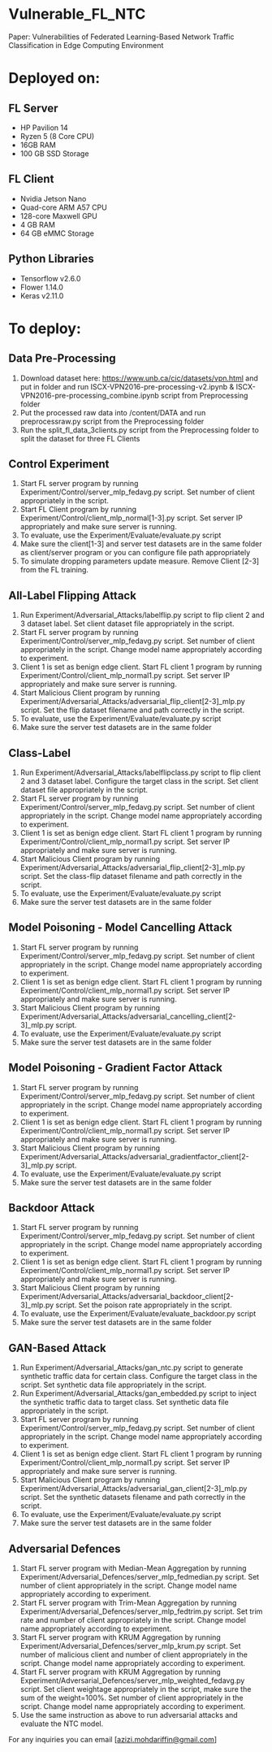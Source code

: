 # Vulnerable_FL_NTC
Paper: Vulnerabilities of Federated Learning-Based Network Traffic Classification in Edge Computing Environment

# Deployed on:
## FL Server
* HP Pavilion 14
* Ryzen 5 (8 Core CPU)
* 16GB RAM
* 100 GB SSD Storage

## FL Client
* Nvidia Jetson Nano
* Quad-core ARM A57 CPU
* 128-core Maxwell GPU
* 4 GB RAM
* 64 GB eMMC Storage

## Python Libraries
* Tensorflow v2.6.0
* Flower 1.14.0
* Keras v2.11.0

# To deploy:
## Data Pre-Processing
1. Download dataset here: https://www.unb.ca/cic/datasets/vpn.html and put in folder and run ISCX-VPN2016-pre-processing-v2.ipynb & ISCX-VPN2016-pre-processing_combine.ipynb script from Preprocessing folder
2. Put the processed raw data into /content/DATA and run preprocessraw.py script from the Preprocessing folder
3. Run the split_fl_data_3clients.py script from the Preprocessing folder to split the dataset for three FL Clients

## Control Experiment
1. Start FL server program by running Experiment/Control/server_mlp_fedavg.py script. Set number of client appropriately in the script.
2. Start FL Client program by running Experiment/Control/client_mlp_normal[1-3].py script. Set server IP appropriately and make sure server is running.
3. To evaluate, use the Experiment/Evaluate/evaluate.py script
4. Make sure the client[1-3] and server test datasets are in the same folder as client/server program or you can configure file path appropriately
5. To simulate dropping parameters update measure. Remove Client [2-3] from the FL training.

## All-Label Flipping Attack
1. Run Experiment/Adversarial_Attacks/labelflip.py script to flip client 2 and 3 dataset label. Set client dataset file appropriately in the script.
2. Start FL server program by running Experiment/Control/server_mlp_fedavg.py script. Set number of client appropriately in the script. Change model name appropriately according to experiment.
3. Client 1 is set as benign edge client. Start FL client 1 program by running Experiment/Control/client_mlp_normal1.py script. Set server IP appropriately and make sure server is running.
4. Start Malicious Client program by running Experiment/Adversarial_Attacks/adversarial_flip_client[2-3]_mlp.py script. Set the flip dataset filename and path correctly in the script.
5. To evaluate, use the Experiment/Evaluate/evaluate.py script
6. Make sure the server test datasets are in the same folder

## Class-Label
1. Run Experiment/Adversarial_Attacks/labelflipclass.py script to flip client 2 and 3 dataset label. Configure the target class in the script. Set client dataset file appropriately in the script.
2. Start FL server program by running Experiment/Control/server_mlp_fedavg.py script. Set number of client appropriately in the script. Change model name appropriately according to experiment.
3. Client 1 is set as benign edge client. Start FL client 1 program by running Experiment/Control/client_mlp_normal1.py script. Set server IP appropriately and make sure server is running.
4. Start Malicious Client program by running Experiment/Adversarial_Attacks/adversarial_flip_client[2-3]_mlp.py script. Set the class-flip dataset filename and path correctly in the script.
5. To evaluate, use the Experiment/Evaluate/evaluate.py script
6. Make sure the server test datasets are in the same folder

## Model Poisoning - Model Cancelling Attack
1. Start FL server program by running Experiment/Control/server_mlp_fedavg.py script. Set number of client appropriately in the script. Change model name appropriately according to experiment.
2. Client 1 is set as benign edge client. Start FL client 1 program by running Experiment/Control/client_mlp_normal1.py script. Set server IP appropriately and make sure server is running.
3. Start Malicious Client program by running Experiment/Adversarial_Attacks/adversarial_cancelling_client[2-3]_mlp.py script.
4. To evaluate, use the Experiment/Evaluate/evaluate.py script
5. Make sure the server test datasets are in the same folder

## Model Poisoning - Gradient Factor Attack
1. Start FL server program by running Experiment/Control/server_mlp_fedavg.py script. Set number of client appropriately in the script. Change model name appropriately according to experiment.
2. Client 1 is set as benign edge client. Start FL client 1 program by running Experiment/Control/client_mlp_normal1.py script. Set server IP appropriately and make sure server is running.
3. Start Malicious Client program by running Experiment/Adversarial_Attacks/adversarial_gradientfactor_client[2-3]_mlp.py script.
4. To evaluate, use the Experiment/Evaluate/evaluate.py script
5. Make sure the server test datasets are in the same folder

## Backdoor Attack
1. Start FL server program by running Experiment/Control/server_mlp_fedavg.py script. Set number of client appropriately in the script. Change model name appropriately according to experiment.
2. Client 1 is set as benign edge client. Start FL client 1 program by running Experiment/Control/client_mlp_normal1.py script. Set server IP appropriately and make sure server is running.
3. Start Malicious Client program by running Experiment/Adversarial_Attacks/adversarial_backdoor_client[2-3]_mlp.py script. Set the poison rate appropriately in the script.
4. To evaluate, use the Experiment/Evaluate/evaluate_backdoor.py script
5. Make sure the server test datasets are in the same folder

## GAN-Based Attack
1. Run Experiment/Adversarial_Attacks/gan_ntc.py script to generate synthetic traffic data for certain class. Configure the target class in the script. Set synthetic data file appropriately in the script.
2. Run Experiment/Adversarial_Attacks/gan_embedded.py script to inject the synthetic traffic data to target class. Set synthetic data file appropriately in the script.
3. Start FL server program by running Experiment/Control/server_mlp_fedavg.py script. Set number of client appropriately in the script. Change model name appropriately according to experiment.
4. Client 1 is set as benign edge client. Start FL client 1 program by running Experiment/Control/client_mlp_normal1.py script. Set server IP appropriately and make sure server is running.
4. Start Malicious Client program by running Experiment/Adversarial_Attacks/adversarial_gan_client[2-3]_mlp.py script. Set the synthetic datasets filename and path correctly in the script.
5. To evaluate, use the Experiment/Evaluate/evaluate.py script
6. Make sure the server test datasets are in the same folder

## Adversarial Defences
1. Start FL server program with Median-Mean Aggregation by running Experiment/Adversarial_Defences/server_mlp_fedmedian.py script. Set number of client appropriately in the script. Change model name appropriately according to experiment.
2. Start FL server program with Trim-Mean Aggregation by running Experiment/Adversarial_Defences/server_mlp_fedtrim.py script. Set trim rate and number of client appropriately in the script. Change model name appropriately according to experiment.
3. Start FL server program with KRUM Aggregation by running Experiment/Adversarial_Defences/server_mlp_krum.py script. Set number of malicious client and number of client appropriately in the script. Change model name appropriately according to experiment.
4. Start FL server program with KRUM Aggregation by running Experiment/Adversarial_Defences/server_mlp_weighted_fedavg.py script. Set client weightage appropriately in the script, make sure the sum of the weight=100%. Set number of client appropriately in the script. Change model name appropriately according to experiment.
5. Use the same instruction as above to run adversarial attacks and evaluate the NTC model.

For any inquiries you can email [azizi.mohdariffin@gmail.com]
